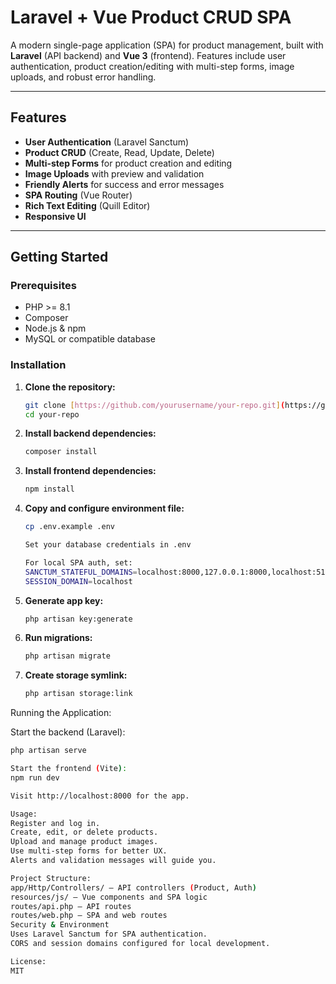 # Laravel + Vue Product CRUD SPA

A modern single-page application (SPA) for product management, built with **Laravel** (API backend) and **Vue 3** (frontend). Features include user authentication, product creation/editing with multi-step forms, image uploads, and robust error handling.

---

## Features

- **User Authentication** (Laravel Sanctum)
- **Product CRUD** (Create, Read, Update, Delete)
- **Multi-step Forms** for product creation and editing
- **Image Uploads** with preview and validation
- **Friendly Alerts** for success and error messages
- **SPA Routing** (Vue Router)
- **Rich Text Editing** (Quill Editor)
- **Responsive UI**

---

## Getting Started

### Prerequisites

- PHP >= 8.1
- Composer
- Node.js & npm
- MySQL or compatible database

### Installation

1. **Clone the repository:**
   ```bash
   git clone [https://github.com/yourusername/your-repo.git](https://github.com/yourusername/your-repo.git)
   cd your-repo
2. **Install backend dependencies:**
    ```bash
    composer install
3. **Install frontend dependencies:**
    ```bash
    npm install
4. **Copy and configure environment file:**   
    ```bash
    cp .env.example .env
    
    Set your database credentials in .env
    
    For local SPA auth, set:
    SANCTUM_STATEFUL_DOMAINS=localhost:8000,127.0.0.1:8000,localhost:5173,127.0.0.1:5173
    SESSION_DOMAIN=localhost
5. **Generate app key:**
    ```bash
    php artisan key:generate
6. **Run migrations:**
    ```bash
    php artisan migrate
7. **Create storage symlink:**
    ```bash
    php artisan storage:link

Running the Application:

Start the backend (Laravel):
```bash
php artisan serve

Start the frontend (Vite):
npm run dev

Visit http://localhost:8000 for the app.

Usage:
Register and log in.
Create, edit, or delete products.
Upload and manage product images.
Use multi-step forms for better UX.
Alerts and validation messages will guide you.

Project Structure:
app/Http/Controllers/ – API controllers (Product, Auth)
resources/js/ – Vue components and SPA logic
routes/api.php – API routes
routes/web.php – SPA and web routes
Security & Environment
Uses Laravel Sanctum for SPA authentication.
CORS and session domains configured for local development.

License:
MIT
